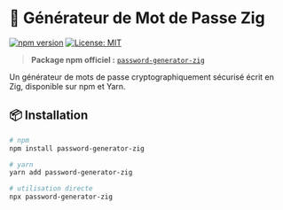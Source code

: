# 🔐 Générateur de Mot de Passe Zig

[![npm version](https://img.shields.io/npm/v/password-generator-zig.svg)](https://www.npmjs.com/package/password-generator-zig)
[![License: MIT](https://img.shields.io/badge/License-MIT-yellow.svg)](https://opensource.org/licenses/MIT)

> **Package npm officiel :** [`password-generator-zig`](https://www.npmjs.com/package/password-generator-zig)

Un générateur de mots de passe cryptographiquement sécurisé écrit en Zig, disponible sur npm et Yarn.

## 📦 Installation

```bash
# npm
npm install password-generator-zig

# yarn  
yarn add password-generator-zig

# utilisation directe
npx password-generator-zig
